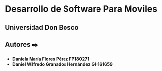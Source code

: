 # Desarrollo de Software Para Moviles
## Universidad Don Bosco
## Autores ✒️

* **Daniela María Flores Pérez           FP180271** 
* **Daniel Wilfredo Granados Hernández   GH161659** 

